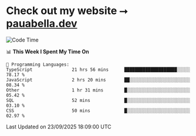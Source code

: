 # Check out my website ⭢ [pauabella.dev](https://pauabella.dev)

<!--START_SECTION:waka-->
![Code Time](http://img.shields.io/badge/Code%20Time-4%2C826%20hrs%2052%20mins-blue)

📊 **This Week I Spent My Time On** 

```text
💬 Programming Languages: 
TypeScript               21 hrs 56 mins      ████████████████████░░░░░   78.17 % 
JavaScript               2 hrs 20 mins       ██░░░░░░░░░░░░░░░░░░░░░░░   08.34 % 
Other                    1 hr 31 mins        █░░░░░░░░░░░░░░░░░░░░░░░░   05.42 % 
SQL                      52 mins             █░░░░░░░░░░░░░░░░░░░░░░░░   03.10 % 
CSS                      50 mins             █░░░░░░░░░░░░░░░░░░░░░░░░   02.97 % 
```


 Last Updated on 23/09/2025 18:09:00 UTC
<!--END_SECTION:waka-->
